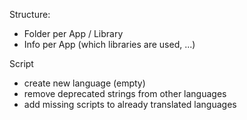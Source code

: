 Structure:

- Folder per App / Library
- Info per App (which libraries are used, ...)

Script

- create new language (empty)
- remove deprecated strings from other languages
- add missing scripts to already translated languages
